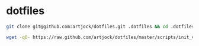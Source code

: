 dotfiles
========

``` bash
git clone git@github.com:artjock/dotfiles.git .dotfiles && cd .dotfiles && make
```

```bash
wget -qO- https://raw.github.com/artjock/dotfiles/master/scripts/init_vps | bash /dev/stdin <login>
```
